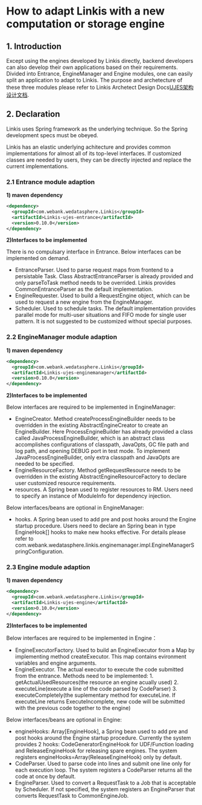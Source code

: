 # How to adapt Linkis with a new computation or storage engine

## 1. Introduction

Except using the engines developed by Linkis directly, backend developers can also develop their own applications based on their requirements. 
Divided into Entrance, EngineManager and Engine modules, one can easily split an application to adapt to Linkis. 
The purpose and archetecture of these three modules please refer to Linkis Archetect Design Docs[UJES架构设计文档](../ch4/Linkis-UJES设计文档.md).


## 2. Declaration

Linkis uses Spring framework as the underlying technique. So the Spring development specs must be obeyed.

Linkis has an elastic underlying achitecture and provides common implementations for almost all of its top-level interfaces. If customized classes are needed by users, they can be directly injected and replace the current implementations.


### 2.1 Entrance module adaption

**1) maven dependency**

```xml
<dependency>
  <groupId>com.webank.wedatasphere.Linkis</groupId>
  <artifactId>Linkis-ujes-entrance</artifactId>
  <version>0.10.0</version>
</dependency>
```

**2)Interfaces to be implemented**

There is no compulsary interface in Entrance. Below interfaces can be implemented on demand.
- EntranceParser. Used to parse request maps from frontend to a persistable Task. Class AbstractEntranceParser is already provided and only parseToTask method needs to be overrided. Linkis provides CommonEntranceParser as the default implementation.
- EngineRequester. Used to build a RequestEngine object, which can be used to request a new engine from the EngineManager.
- Scheduler. Used to schedule tasks. The default implementation provides parallel mode for multi-user situations and FIFO mode for single user pattern. It is not suggested to be customized without special purposes.

### 2.2 EngineManager module adaption

**1) maven dependency**

```xml
<dependency>
  <groupId>com.webank.wedatasphere.Linkis</groupId>
  <artifactId>Linkis-ujes-enginemanager</artifactId>
  <version>0.10.0</version>
</dependency>
```

**2)Interfaces to be implemented**

Below interfaces are required to be implemented in EngineManager:
- EngineCreator. Method createProcessEngineBuilder needs to be overridden in the existing AbstractEngineCreator to create an EngineBuilder.
Here ProcessEngineBuilder has already provided a class called JavaProcessEngineBuilder, which is an abstract class accomplishes configurations of classpath, JavaOpts, GC file path and log path, and opening DEBUG port in test mode. To implement JavaProcessEngineBuilder, only extra classpath and JavaOpts are needed to be specified.
- EngineResourceFactory. Method getRequestResource needs to be overridden in the existing AbstractEngineResourceFactory to declare user customized resource requirements.
- resources. A Spring bean used to register resources to RM. Users need to specify an instance of ModuleInfo for dependency injection.

Below interfaces/beans are optional in EngineManager:
- hooks. A Spring bean used to add pre and post hooks around the Engine startup procedure. Users need to declare an Spring bean in type EngineHook[] hooks to make new hooks effective. For details please refer to com.webank.wedatasphere.linkis.enginemanager.impl.EngineManagerSpringConfiguration.


### 2.3 Engine module adaption

**1) maven dependency**

```xml
<dependency>
  <groupId>com.webank.wedatasphere.Linkis</groupId>
  <artifactId>Linkis-ujes-engine</artifactId>
  <version>0.10.0</version>
</dependency>
```


**2)Interfaces to be implemented**

Below interfaces are required to be implemented in Engine：
- EngineExecutorFactory. Used to build an EngineExecutor from a Map by implementing method createExecutor. This map contains evironment variables and engine arguments.
- EngineExecutor. The actual executor to execute the code submitted from the entrance. 
    Methods need to be implemented: 
      1. getActualUsedResources(the resource an engine acually used)
      2. executeLine(execute a line of the code parsed by CodeParser)
      3. executeCompletely(the suplementary method for executeLine. If executeLine returns ExecuteIncomplete, new code will be submitted with the previous code together to the engine)

Below interfaces/beans are optional in Engine:
- engineHooks: Array[EngineHook], a Spring bean used to add pre and post hooks around the Engine startup procedure. Currently the system provides 2 hooks: CodeGeneratorEngineHook for UDF/Function loading and ReleaseEngineHook for releasing spare engines. The system registers engineHooks=Array(ReleaseEngineHook) only by default.
- CodeParser. Used to parse code into lines and submit one line only for each execution loop. The system registers a CodeParser returns all the code at once by default. 
- EngineParser. Used to convert a RequestTask to a Job that is acceptable by Scheduler. If not specified, the system registers an EngineParser that converts RequestTask to CommonEngineJob.
